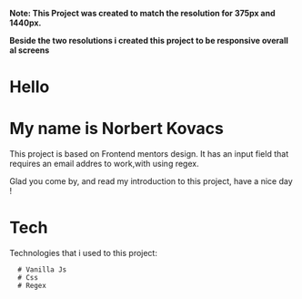 **Note: This Project was created to match the resolution for 375px and 1440px.**

**Beside the two resolutions i created this project to be responsive overall al screens**

# Hello

# My name is Norbert Kovacs

This project is based on Frontend mentors design.
It has an input field that requires an email addres to work,with using regex.

Glad you come by, and read my introduction to this project, have a nice day !

# Tech

Technologies that i used to this project:

      # Vanilla Js
      # Css
      # Regex
